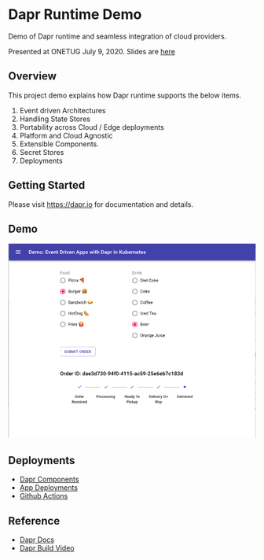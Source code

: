 # Dapr Runtime Demo

Demo of Dapr runtime and seamless integration of cloud providers.

Presented at ONETUG July 9, 2020. Slides are [here](./docs/DaprTalk.pptx)

## Overview

This project demo explains how Dapr runtime supports the below items.

1. Event driven Architectures
2. Handling State Stores
3. Portability across Cloud / Edge deployments
4. Platform and Cloud Agnostic
5. Extensible Components.
7. Secret Stores
8. Deployments

## Getting Started

Please visit https://dapr.io for documentation and details. 

## Demo

![](./docs/demo.png)

## Deployments

- [Dapr Components](./components)
- [App Deployments](./k8s-deploy)
- [Github Actions](./github/workflows/deployToAksCluster.yml)

## Reference

- [Dapr Docs](https://github.com/dapr/docs)
- [Dapr Build Video](https://www.youtube.com/playlist?list=PLcip_LgkYwzu2ABITS_3cSV_6AeLsX-d0)
